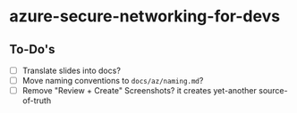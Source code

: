 # azure-secure-networking-for-devs

## To-Do's

- [ ] Translate slides into docs?
- [ ] Move naming conventions to `docs/az/naming.md`?
- [ ] Remove "Review + Create" Screenshots? it creates yet-another source-of-truth
